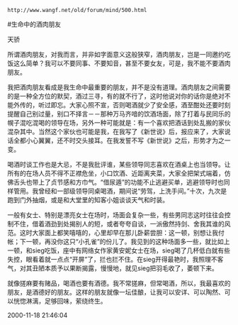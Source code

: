`http://www.wangf.net/old/forum/mind/500.html`

#生命中的酒肉朋友 

天骄

所谓酒肉朋友，对我而言，并非如字面意义这般狭窄，酒肉朋友，岂是一同邀约吃饭这么简单？我可以不要同事、不要知音，甚至不要女友，可是，我不能不要酒肉朋友。

我把酒肉朋友看成是我生命中最重要的朋友，并不是没有道理。酒肉朋友之间需要的是一种全方位的默契，酒过三寻，有的就不行了，这时他说对你的话你是绝对不能外传的，听过即忘。大家心照不宣，否则喝酒就少了安全感，酒至酣处还要时刻提醒自己别过量，别口不择言－－那种万马齐喑的饮酒场面，除了打着与民同乐的幌子混吃混喝的领导在场，另外一种可能就是：有一个喜欢把酒话到处乱搬的家伙混杂其中。当然这个家伙也可能是我，在我写了《新世说》后，报应来了，大家说话全都小心翼翼，还不时交头接耳。在我发誓不写《新世说》之后，形势才为之一变。

喝酒时谈工作也是大忌，不是我批评谁，某些领导同志喜欢在酒桌上也当领导。让所有的在场人员不得不正襟危坐，小口饮酒、近距离夹菜，大家全把架式端着，仿佛舌头也带上了贞节感和方巾气。“借尿遁”的功能不止逃避买单，逃避领导时也同样管用。我曾经和一部级领导同桌喝酒，期间说“劳驾，上洗手间。”十次，九次是跑到门外抽烟，或是和大堂里的知客小姐谈谈天气和时装。

一般有女士、特别是漂亮女士在场时，场面会复杂一些，有些男同志这时往往会控制不住，借着酒劲到处揭别人的短，或者夸夸自谈，一派傲然持剑、舍我其谁的风范。这时大家面上都笑嘻嘻的，心里却早在那儿卧薪尝胆：这一顿，别想让我付帐；下一顿，再没你这只“小孔雀”的份儿了。我见到的这种场面多一些，就比如上一顿，和sieg吃饭，座中有网络女作家黄安妮女士在场，sieg喝了几杯低白就有些失控，眼看着就一点点“开屏”了，拦也拦不住。在sieg开得最艳时，我照理不客气，对其丑陋本质予以果断揭露，慢慢地，就见sieg把羽毛收了，萎顿下来。

就像搓麻要有赌品，喝酒也要有酒德。我不常搓麻，但常喝酒，所以，我最喜欢的朋友，是酒德好的朋友。这样的朋友就像一坛佳酿，让我可以安详、可以陶然、可以恍惚淋漓，足够回味，萦绕终生。

2000-11-18 21:46:04